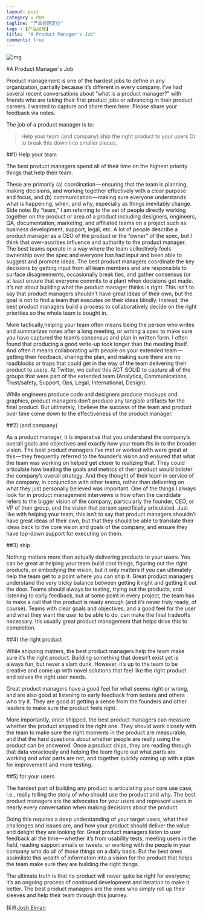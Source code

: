 ```yaml
---
layout: post
category : PDM
tagline: "产品经理定位"
tags : [产品经理]
title:  "A Product Manager's Job"
comments: true
---	
```

![img](http://7xkqbu.com1.z0.glb.clouddn.com/1-yxHHBOBSMhGz_8u53UqGeA.png)

#A Product Manager's Job

Product management is one of the hardest jobs to define in any organization, partially because it’s different in every company. I’ve had several recent conversations about “what is a product manager?” with friends who are taking their first product jobs or advancing in their product careers. I wanted to capture and share them here. Please share your feedback via notes.

The job of a product manager is to:



> Help your team (and company) ship the right product to your users
Or to break this down into smaller pieces.

##1) Help your team

The best product managers spend all of their time on the highest priority things that help their team.

These are primarily 
(a) coordination — ensuring that the team is planning, making decisions, and working together effectively with a clear purpose and focus, and (b) communication — making sure everyone understands what is happening, when, and why, especially as things inevitably change. Side note: By “team,” I am referring to the set of people directly working together on the product or area of a product including designers, engineers, QA, documentation, marketing, and affiliated teams on a project such as business development, support, legal, etc.
A lot of people describe a product manager as a CEO of the product or the “owner” of the spec, but I think that over-ascribes influence and authority to the product manager. The best teams operate in a way where the team collectively feels ownership over the spec and everyone has had input and been able to suggest and promote ideas. The best product managers coordinate the key decisions by getting input from all team members and are responsible to surface disagreements, occasionally break ties, and gather consensus (or at least ensure that everyone commits to a plan) when decisions get made. It’s not about building what the product manager thinks is right. This isn’t to say that product managers shouldn’t have great ideas of their own, but the goal is not to find a team that executes on their ideas blindly. Instead, the best product managers build a process to collaboratively decide on the right priorities so the whole team is bought in.

More tactically,helping your team often means being the person who writes and summarizes notes after a long meeting, or writing a spec to make sure you have captured the team’s consensus and plan in written form. I often found that producing a good write-up took longer than the meeting itself. And often it means collaborating with people on your extended team — getting their feedback, sharing the plan, and making sure there are no roadblocks or traps that could get in the way of the team delivering their product to users. At Twitter, we called this ACT SOLID to capture all of the groups that were part of the extended team (Analytics, Communications, Trust/safety, Support, Ops, Legal, International, Design).

While engineers produce code and designers produce mockups and graphics, product managers don’t produce any tangible artifacts for the final product. But ultimately, I believe the success of the team and product over time come down to the effectiveness of the product manager.

##2) (and company)

As a product manager, it is imperative that you understand the company’s overall goals and objectives and exactly how your team fits in to the broader vision. The best product managers I’ve met or worked with were great at this — they frequently referred to the founder’s vision and ensured that what the team was working on helped get closer to realizing that. They could articulate how beating the goals and metrics of their product would bolster the company’s overall strategy. And they thought of their team in service of the company, in conjunction with other teams, rather than delivering on what they just personally believed was important. One of the things I always look for in product management interviews is how often the candidate refers to the bigger vision of the company, particularly the founder, CEO, or VP of their group, and the vision that person specifically articulated. Just like with helping your team, this isn’t to say that product managers shouldn’t have great ideas of their own, but that they should be able to translate their ideas back to the core vision and goals of the company, and ensure they have top-down support for executing on them.

##3) ship

Nothing matters more than actually delivering products to your users. You can be great at helping your team build cool things, figuring out the right products, or embodying the vision, but it only matters if you can ultimately help the team get to a point where you can ship it. Great product managers understand the very tricky balance between getting it right and getting it out the door. Teams should always be testing, trying out the products, and listening to early feedback, but at some point in every project, the team has to make a call that the product is ready enough (and it’s never truly ready, of course). Teams with clear goals and objectives, and a good feel for the user and what they want the user to be able to do, can make the final tradeoffs necessary. It’s usually great product management that helps drive this to completion.

##4) the right product

While shipping matters, the best product managers help the team make sure it’s the right product. Building something that doesn’t exist yet is always fun, but never a slam dunk. However, it’s up to the team to be creative and come up with novel solutions that feel like the right product and solves the right user needs.

Great product managers have a good feel for what seems right or wrong, and are also good at listening to early feedback from testers and others who try it. They are good at getting a sense from the founders and other leaders to make sure the product feels right.

More importantly, once shipped, the best product managers can measure whether the product shipped is the right one. They should work closely with the team to make sure the right moments in the product are measurable, and that the hard questions about whether people are really using the product can be answered. Once a product ships, they are reading through that data voraciously and helping the team figure out what parts are working and what parts are not, and together quickly coming up with a plan for improvement and more testing.

##5) for your users

The hardest part of building any product is articulating your core use case, i.e., really telling the story of who should use the product and why. The best product managers are the advocates for your users and represent users in nearly every conversation when making decisions about the product.

Doing this requires a deep understanding of your target users, what their challenges and issues are, and how your product should deliver the value and delight they are looking for. Great product managers listen to user feedback all the time — whether it’s from usability tests, meeting users in the field, reading support emails or tweets, or working with the people in your company who do all of those things on a daily basis. But the best ones assimilate this wealth of information into a vision for the product that helps the team make sure they are building the right things.

The ultimate truth is that no product will never quite be right for everyone; it’s an ongoing process of continued development and iteration to make it better. The best product managers are the ones who simply roll up their sleeves and help their team through this journey.

转自[Josh Elman](https://medium.com/@joshelman/a-product-managers-job-63c09a43d0ec#.tet24qi74 "https://medium.com/@joshelman/a-product-managers-job-63c09a43d0ec#.tet24qi74")

